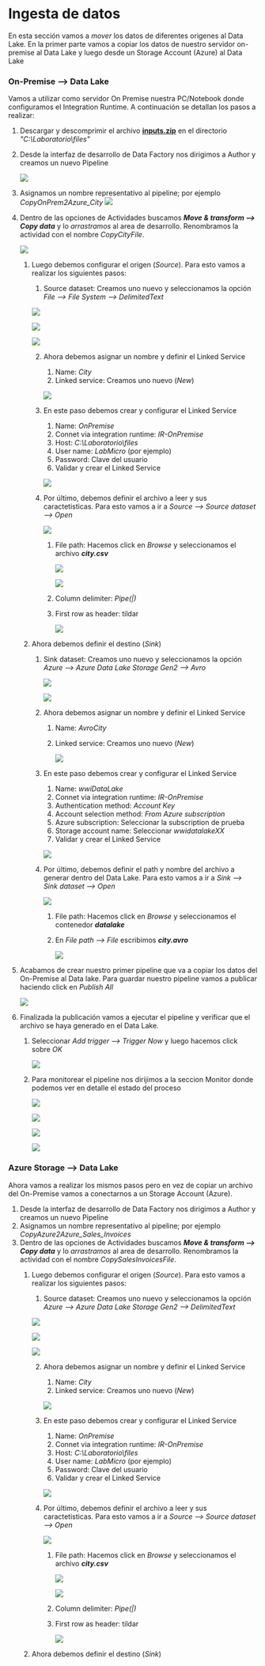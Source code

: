 # Ingesta de datos

En esta sección vamos a _mover_ los datos de diferentes origenes al Data Lake. En la primer parte vamos a copiar los datos de nuestro servidor on-premise al Data Lake y luego desde un Storage Account (Azure) al Data Lake 

### On-Premise --> Data Lake
Vamos a utilizar como servidor On Premise nuestra PC/Notebook donde configuramos el Integration Runtime. A continuación se detallan los pasos a realizar:

1. Descargar y descomprimir el archivo [**inputs.zip**](./files/inputs.zip) en el directorio _"C:\Laboratorio\files"_
2. Desde la interfaz de desarrollo de Data Factory nos dirigimos a Author y creamos un nuevo Pipeline
	
	<img src="images/Pipeline_city_01.png"/><br/>
	        
3. Asignamos un nombre representativo al pipeline; por ejemplo _CopyOnPrem2Azure_City_
	<img src="images/Pipeline_city_02.png"/><br/>

4. Dentro de las opciones de Actividades buscamos **_Move & transform --> Copy data_** y lo _arrastramos_ al area de desarrollo. Renombramos la actividad con el nombre _CopyCityFile_.
	
	<img src="images/Pipeline_city_03.png"/><br/>
	
    1. Luego debemos configurar el origen (_Source_). Para esto vamos a realizar los siguientes pasos:
		1. Source dataset: Creamos uno nuevo y seleccionamos la opción _File --> File System --> DelimitedText_
	
		<img src="images/Pipeline_city_04.png"/><br/>
		
		<img src="images/Pipeline_city_05.png"/><br/>
		
		<img src="images/Pipeline_city_06.png"/><br/>
		
		2. Ahora debemos asignar un nombre y definir el Linked Service
			1. Name: _City_
			2. Linked service: Creamos uno nuevo (_New_)
	
			<img src="images/Pipeline_city_07.png"/><br/>
			
		3. En este paso debemos crear y configurar el Linked Service
			1. Name: _OnPremise_
			2. Connet via integration runtime: _IR-OnPremise_
			3. Host: _C:\Laboratorio\files_
			4. User name: _LabMicro_ (por ejemplo)
			5. Password: Clave del usuario
			6. Validar y crear el Linked Service
		
			<img src="images/Pipeline_city_08.png"/><br/>
		
		4. Por último, debemos definir el archivo a leer y sus caractetisticas. Para esto vamos a ir a _Source --> Source dataset --> Open_
		
			<img src="images/Pipeline_city_09.png"/><br/>
			
			1. File path: Hacemos click en _Browse_ y seleccionamos el archivo **_city.csv_**
				
				<img src="images/Pipeline_city_10.png"/><br/>
				
				<img src="images/Pipeline_city_11.png"/><br/>
			
			2. Column delimiter: _Pipe(|)_
			3. First row as header: tildar
			
				<img src="images/Pipeline_city_12.png"/><br/>
				
    2. Ahora debemos definir el destino (_Sink_)
		1. Sink dataset: Creamos uno nuevo y seleccionamos la opción _Azure --> Azure Data Lake Storage Gen2 --> Avro_
			
			<img src="images/Pipeline_city_13.png"/><br/>
			
			<img src="images/Pipeline_city_14.png"/><br/>
		
		2. Ahora debemos asignar un nombre y definir el Linked Service
			1. Name: _AvroCity_
			2. Linked service: Creamos uno nuevo (_New_)
	
				<img src="images/Pipeline_city_15.png"/><br/>
				
		3. En este paso debemos crear y configurar el Linked Service
			1. Name: _wwiDataLake_
			2. Connet via integration runtime: _IR-OnPremise_
			3. Authentication method: _Account Key_
			4. Account selection method: _From Azure subscription_
			5. Azure subscription: Seleccionar la subscription de prueba
			6. Storage account name: Seleccionar _wwidatalakeXX_
			7. Validar y crear el Linked Service
			
			<img src="images/Pipeline_city_16.png"/><br/>
		
		4. Por último, debemos definir el path y nombre del archivo a generar dentro del Data Lake. Para esto vamos a ir a _Sink --> Sink dataset --> Open_
		
			<img src="images/Pipeline_city_17.png"/><br/>
			
			1. File path: Hacemos click en _Browse_ y seleccionamos el contenedor **_datalake_**
			2. En _File path --> File_ escribimos **_city.avro_**
			
				<img src="images/Pipeline_city_18.png"/><br/>
			
5. Acabamos de crear nuestro primer pipeline que va a copiar los datos del On-Premise al Data lake. Para guardar nuestro pipeline vamos a publicar haciendo click en _Publish All_

	<img src="images/Pipeline_city_19.png"/><br/>

6. Finalizada la publicación vamos a ejecutar el pipeline y verificar que el archivo se haya generado en el Data Lake.
	1. Seleccionar _Add trigger --> Trigger Now_ y luego hacemos click sobre _OK_
		
		<img src="images/Pipeline_city_20.png"/><br/>
		
	2. Para monitorear el pipeline nos dirijimos a la seccion Monitor donde podemos ver en detalle el estado del proceso
			
		<img src="images/Pipeline_city_21.png"/><br/>
		
		<img src="images/Pipeline_city_22.png"/><br/>
		
		<img src="images/Pipeline_city_23.png"/><br/>
		
		<img src="images/Pipeline_city_24.png"/><br/>
		
### Azure Storage --> Data Lake
Ahora vamos a realizar los mismos pasos pero en vez de copiar un archivo del On-Premise vamos a conectarnos a un Storage Account (Azure). 

1. Desde la interfaz de desarrollo de Data Factory nos dirigimos a Author y creamos un nuevo Pipeline
2. Asignamos un nombre representativo al pipeline; por ejemplo _CopyAzure2Azure_Sales_Invoices_
3. Dentro de las opciones de Actividades buscamos **_Move & transform --> Copy data_** y lo _arrastramos_ al area de desarrollo. Renombramos la actividad con el nombre _CopySalesInvoicesFile_.
	1. Luego debemos configurar el origen (_Source_). Para esto vamos a realizar los siguientes pasos:
		1. Source dataset: Creamos uno nuevo y seleccionamos la opción _Azure --> Azure Data Lake Storage Gen2 --> DelimitedText_
	
		<img src="images/Pipeline_city_04.png"/><br/>
		
		<img src="images/Pipeline_city_05.png"/><br/>
		
		<img src="images/Pipeline_city_06.png"/><br/>
		
		2. Ahora debemos asignar un nombre y definir el Linked Service
			1. Name: _City_
			2. Linked service: Creamos uno nuevo (_New_)
	
			<img src="images/Pipeline_city_07.png"/><br/>
			
		3. En este paso debemos crear y configurar el Linked Service
			1. Name: _OnPremise_
			2. Connet via integration runtime: _IR-OnPremise_
			3. Host: _C:\Laboratorio\files_
			4. User name: _LabMicro_ (por ejemplo)
			5. Password: Clave del usuario
			6. Validar y crear el Linked Service
		
			<img src="images/Pipeline_city_08.png"/><br/>
		
		4. Por último, debemos definir el archivo a leer y sus caractetisticas. Para esto vamos a ir a _Source --> Source dataset --> Open_
		
			<img src="images/Pipeline_city_09.png"/><br/>
			
			1. File path: Hacemos click en _Browse_ y seleccionamos el archivo **_city.csv_**
				
				<img src="images/Pipeline_city_10.png"/><br/>
				
				<img src="images/Pipeline_city_11.png"/><br/>
			
			2. Column delimiter: _Pipe(|)_
			3. First row as header: tildar
			
				<img src="images/Pipeline_city_12.png"/><br/>
				
    2. Ahora debemos definir el destino (_Sink_)
